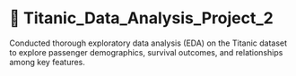 # 🚢 Titanic_Data_Analysis_Project_2
Conducted thorough exploratory data analysis (EDA) on the Titanic dataset to explore passenger demographics, survival outcomes, and relationships among key features.
